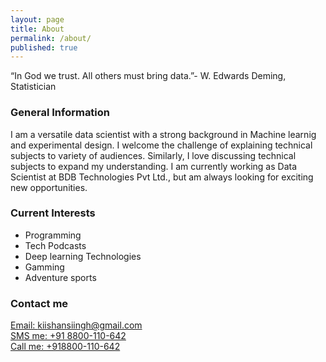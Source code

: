 ```yaml
---
layout: page
title: About
permalink: /about/
published: true
---
```


“In God we trust. All others must bring data.”- W. Edwards Deming, Statistician

### General Information
I am a versatile data scientist with a strong background in Machine learnig and experimental design.  I welcome the challenge of explaining technical subjects to variety of audiences.  Similarly, I love discussing technical subjects to expand my understanding.  I am currently working as Data Scientist at BDB Technologies Pvt Ltd., but am always looking for exciting new opportunities.

### Current Interests

 - Programming
 - Tech Podcasts
 - Deep learning Technologies
 - Gamming
 - Adventure sports

### Contact me

[Email: kiishansiingh@gmail.com](mailto:kiishansiingh@gmail.com?subject=&body=)  
[SMS me: +91 8800-110-642](sms:+918800110642?body=This+text+will+pre-populate+the+SMS+body)  
[Call me: +918800-110-642](tel:+918800110642)
